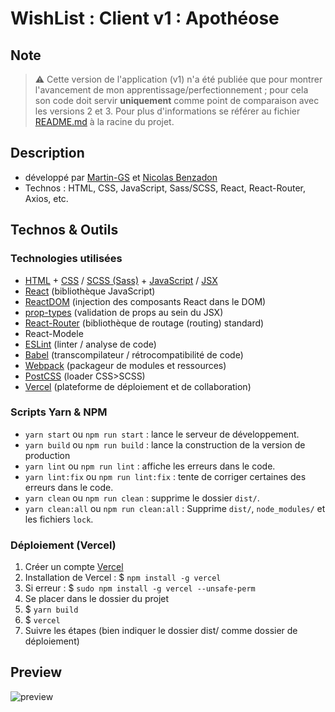 # WishList : Client v1 : Apothéose

## Note

> ⚠️ Cette version de l'application (v1) n'a été publiée que pour montrer l'avancement de mon apprentissage/perfectionnement ; pour cela son code doit servir **uniquement** comme point de comparaison avec les versions 2 et 3. Pour plus d'informations se référer au fichier [README.md](../../README.md) à la racine du projet.

## Description

- développé par [Martin-GS](https://github.com/Martin-GS) et [Nicolas Benzadon](https://github.com/NicolasBNZ)
- Technos : HTML, CSS, JavaScript, Sass/SCSS, React, React-Router, Axios, etc.

## Technos & Outils

### Technologies utilisées

- [HTML](https://www.w3.org/html/) + [CSS](https://www.w3.org/Style/CSS/) / [SCSS (Sass)](https://sass-lang.com/) + [JavaScript](https://developer.mozilla.org/fr/docs/Web/JavaScript) / [JSX](https://fr.reactjs.org/docs/introducing-jsx.html)
- [React](https://reactjs.org/) (bibliothèque JavaScript)
- [ReactDOM](https://fr.reactjs.org/docs/react-dom.html) (injection des composants React dans le DOM)
- [prop-types](https://github.com/facebook/prop-types) (validation de props au sein du JSX)
- [React-Router](https://reactrouter.com/) (bibliothèque de routage (routing) standard)
- React-Modele
- [ESLint](https://eslint.org/) (linter / analyse de code)
- [Babel](https://babeljs.io/) (transcompilateur / rétrocompatibilité de code)
- [Webpack](https://webpack.js.org/) (packageur de modules et ressources)
- [PostCSS](https://postcss.org/) (loader CSS>SCSS)
- [Vercel](https://vercel.com) (plateforme de déploiement et de collaboration)

### Scripts Yarn & NPM

- `yarn start` ou `npm run start` : lance le serveur de développement.
- `yarn build` ou `npm run build` : lance la construction de la version de production
- `yarn lint` ou `npm run lint` : affiche les erreurs dans le code.
- `yarn lint:fix` ou `npm run lint:fix` : tente de corriger certaines des erreurs dans le code.
- `yarn clean` ou `npm run clean` : supprime le dossier `dist/`.
- `yarn clean:all` ou `npm run clean:all` : Supprime `dist/`, `node_modules/` et les fichiers `lock`.

### Déploiement (Vercel)

1. Créer un compte [Vercel](https://vercel.com)
2. Installation de Vercel : $ `npm install -g vercel`
3. Si erreur : $ `sudo npm install -g vercel --unsafe-perm`
4. Se placer dans le dossier du projet
5. $ `yarn build`
6. $ `vercel`
7. Suivre les étapes (bien indiquer le dossier dist/ comme dossier de déploiement)

## Preview

![preview](./doc/preview.png)
